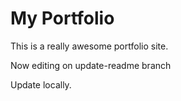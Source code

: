 # My Portfolio

This is a really awesome portfolio site.

Now editing on update-readme branch

Update locally.
